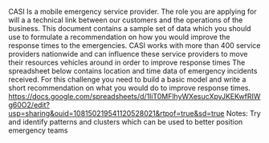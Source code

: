 CASI Is a mobile emergency service provider. The role you are applying for will a a technical link between our customers and the operations of the business. This document contains a sample set of data which you should use to formulate a recommendation on how you would improve the response times to the emergencies.
CASI works with more than 400 service providers nationwide and can influence these service providers to move their resources vehicles around in order to improve response times
The spreadsheet below contains location and time data of emergency incidents received. For this challenge you need to build a basic model and write a short recommendation on what you would do to improve response times.
https://docs.google.com/spreadsheets/d/1liT0MFlhyWXesucXpyJKEKwfRIWg60O2/edit?usp=sharing&ouid=108150219541120528021&rtpof=true&sd=true
Notes:
Try and identify patterns and clusters which can be used to better position emergency teams
